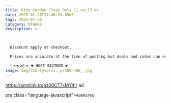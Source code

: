 ```yaml
---
title: Kids Garden Clogs Only 11.xx~13.xx
date: 2025-01-26T17:46:33.850Z
tags: 2025-01-26
Category: OTHERS
description: >-
  


  Discount apply at checkout.

  Prices are accurate at the time of posting but deals and codes can end at any time!

  (っ◔◡◔)っ ♥ HUGE SAVINGS ♥
image: img/31d-lyvdlxl._sr400-400_.jpg
---
```

https://amzlink.to/az00CT7xMY4Ir   ad

pre class="language-javascript"><code
class="language-javascript">40ARSYGQ</code></pre>